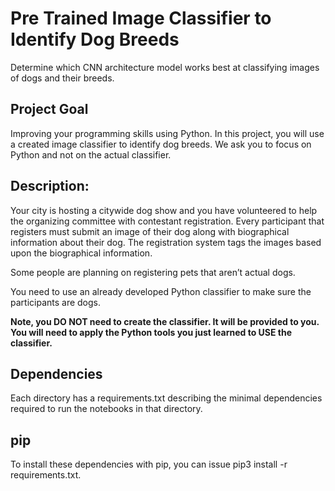 # Pre Trained Image Classifier to Identify Dog Breeds
Determine which CNN architecture model works best at classifying images of dogs and their breeds.

## Project Goal
Improving your programming skills using Python.
In this project, you will use a created image classifier to identify dog breeds. We ask you to focus on Python and not on the actual classifier.

## Description:
Your city is hosting a citywide dog show and you have volunteered to help the organizing committee with contestant registration. Every participant that registers must submit an image of their dog along with biographical information about their dog. The registration system tags the images based upon the biographical information.

Some people are planning on registering pets that aren’t actual dogs.

You need to use an already developed Python classifier to make sure the participants are dogs.

**Note, you DO NOT need to create the classifier. It will be provided to you. You will need to apply the Python tools you just learned to USE the classifier.**

## Dependencies

Each directory has a requirements.txt describing the minimal dependencies required to run the notebooks in that directory.

## pip

To install these dependencies with pip, you can issue pip3 install -r requirements.txt.

